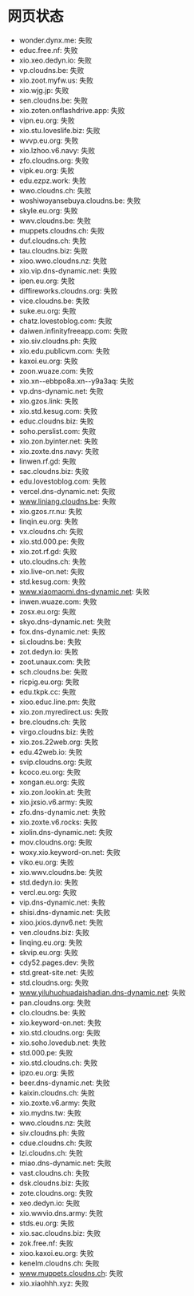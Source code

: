 # 网页状态
- wonder.dynx.me: 失败
- educ.free.nf: 失败
- xio.xeo.dedyn.io: 失败
- vp.cloudns.be: 失败
- xio.zoot.myfw.us: 失败
- xio.wjg.jp: 失败
- sen.cloudns.be: 失败
- xio.zoten.onflashdrive.app: 失败
- vipn.eu.org: 失败
- xio.stu.loveslife.biz: 失败
- wvvp.eu.org: 失败
- xio.lzhoo.v6.navy: 失败
- zfo.cloudns.org: 失败
- vipk.eu.org: 失败
- edu.ezpz.work: 失败
- wwo.cloudns.ch: 失败
- woshiwoyansebuya.cloudns.be: 失败
- skyle.eu.org: 失败
- wwv.cloudns.be: 失败
- muppets.cloudns.ch: 失败
- duf.cloudns.ch: 失败
- tau.cloudns.biz: 失败
- xioo.wwo.cloudns.nz: 失败
- xio.vip.dns-dynamic.net: 失败
- ipen.eu.org: 失败
- diffireworks.cloudns.org: 失败
- vice.cloudns.be: 失败
- suke.eu.org: 失败
- chatz.lovestoblog.com: 失败
- daiwen.infinityfreeapp.com: 失败
- xio.siv.cloudns.ph: 失败
- xio.edu.publicvm.com: 失败
- kaxoi.eu.org: 失败
- zoon.wuaze.com: 失败
- xio.xn--ebbpo8a.xn--y9a3aq: 失败
- vp.dns-dynamic.net: 失败
- xio.gzos.link: 失败
- xio.std.kesug.com: 失败
- educ.cloudns.biz: 失败
- soho.perslist.com: 失败
- xio.zon.byinter.net: 失败
- xio.zoxte.dns.navy: 失败
- linwen.rf.gd: 失败
- sac.cloudns.biz: 失败
- edu.lovestoblog.com: 失败
- vercel.dns-dynamic.net: 失败
- www.liniang.cloudns.be: 失败
- xio.gzos.rr.nu: 失败
- linqin.eu.org: 失败
- vx.cloudns.ch: 失败
- xio.std.000.pe: 失败
- xio.zot.rf.gd: 失败
- uto.cloudns.ch: 失败
- xio.live-on.net: 失败
- std.kesug.com: 失败
- www.xiaomaomi.dns-dynamic.net: 失败
- inwen.wuaze.com: 失败
- zosx.eu.org: 失败
- skyo.dns-dynamic.net: 失败
- fox.dns-dynamic.net: 失败
- si.cloudns.be: 失败
- zot.dedyn.io: 失败
- zoot.unaux.com: 失败
- sch.cloudns.be: 失败
- ricpig.eu.org: 失败
- edu.tkpk.cc: 失败
- xioo.educ.line.pm: 失败
- xio.zon.myredirect.us: 失败
- bre.cloudns.ch: 失败
- virgo.cloudns.biz: 失败
- xio.zos.22web.org: 失败
- edu.42web.io: 失败
- svip.cloudns.org: 失败
- kcoco.eu.org: 失败
- xongan.eu.org: 失败
- xio.zon.lookin.at: 失败
- xio.jxsio.v6.army: 失败
- zfo.dns-dynamic.net: 失败
- xio.zoxte.v6.rocks: 失败
- xiolin.dns-dynamic.net: 失败
- mov.cloudns.org: 失败
- woxy.xio.keyword-on.net: 失败
- viko.eu.org: 失败
- xio.wwv.cloudns.be: 失败
- std.dedyn.io: 失败
- vercl.eu.org: 失败
- vip.dns-dynamic.net: 失败
- shisi.dns-dynamic.net: 失败
- xioo.jxios.dynv6.net: 失败
- ven.cloudns.biz: 失败
- linqing.eu.org: 失败
- skvip.eu.org: 失败
- cdy52.pages.dev: 失败
- std.great-site.net: 失败
- std.cloudns.org: 失败
- www.yiluhuohuadaishadian.dns-dynamic.net: 失败
- pan.cloudns.org: 失败
- clo.cloudns.be: 失败
- xio.keyword-on.net: 失败
- xio.std.cloudns.org: 失败
- xio.soho.lovedub.net: 失败
- std.000.pe: 失败
- xio.std.cloudns.ch: 失败
- ipzo.eu.org: 失败
- beer.dns-dynamic.net: 失败
- kaixin.cloudns.ch: 失败
- xio.zoxte.v6.army: 失败
- xio.mydns.tw: 失败
- wwo.cloudns.nz: 失败
- siv.cloudns.ph: 失败
- cdue.cloudns.ch: 失败
- lzi.cloudns.ch: 失败
- miao.dns-dynamic.net: 失败
- vast.cloudns.ch: 失败
- dsk.cloudns.biz: 失败
- zote.cloudns.org: 失败
- xeo.dedyn.io: 失败
- xio.wwvio.dns.army: 失败
- stds.eu.org: 失败
- xio.sac.cloudns.biz: 失败
- zok.free.nf: 失败
- xioo.kaxoi.eu.org: 失败
- kenelm.cloudns.ch: 失败
- www.muppets.cloudns.ch: 失败
- xio.xiaohhh.xyz: 失败
